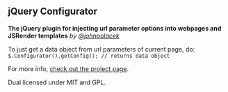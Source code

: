 jQuery Configurator
-------------------

**The jQuery plugin for injecting url parameter options into webpages and JSRender templates**
*by [@johnpolacek](http://twitter.com/johnpolacek)*

To just get a data object from url parameters of current page, do:
`$.Configurator().getConfig(); // returns data object`

For more info, [check out the project page](http://johnpolacek.github.com/jquery.configurator).


Dual licensed under MIT and GPL.
